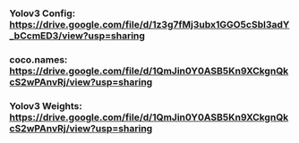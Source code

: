 ### Yolov3 Config: https://drive.google.com/file/d/1z3g7fMj3ubx1GGO5cSbl3adY_bCcmED3/view?usp=sharing

### coco.names: https://drive.google.com/file/d/1QmJin0Y0ASB5Kn9XCkgnQkcS2wPAnvRj/view?usp=sharing

### Yolov3 Weights: https://drive.google.com/file/d/1QmJin0Y0ASB5Kn9XCkgnQkcS2wPAnvRj/view?usp=sharing
